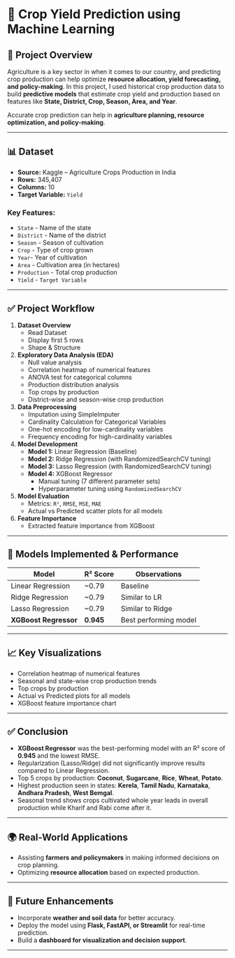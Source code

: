 # 🌾 Crop Yield Prediction using Machine Learning

## 📌 Project Overview
Agriculture is a key sector in when it comes to our country, and predicting crop production can help optimize **resource allocation, yield forecasting, and policy-making**. In this project, I used historical crop production data to build **predictive models** that estimate crop yield and production based on features like **State, District, Crop, Season, Area, and Year**.

Accurate crop prediction can help in **agriculture planning, resource optimization, and policy-making**.

---

## 📊 Dataset
- **Source:** Kaggle – Agriculture Crops Production in India  
- **Rows:** 345,407  
- **Columns:** 10  
- **Target Variable:** `Yield`

### Key Features:
- `State` - Name of the state
- `District` - Name of the district
- `Season` - Season of cultivation
- `Crop` - Type of crop grown
- `Year`- Year of cultivation
- `Area` - Cultivation area (in hectares)
- `Production` - Total crop production 
- `Yield` - `Target Variable`
---

## ✅ Project Workflow
1. **Dataset Overview**
   - Read Dataset
   - Display first 5 rows
   - Shape & Structure
2. **Exploratory Data Analysis (EDA)**
   - Null value analysis
   - Correlation heatmap of numerical features
   - ANOVA test for categorical columns
   - Production distribution analysis
   - Top crops by production
   - District-wise and season-wise crop production
3. **Data Preprocessing**
   - Imputation using SimpleImputer
   - Cardinality Calculation for Categorical Variables
   - One-hot encoding for low-cardinality variables
   - Frequency encoding for high-cardinality variables
4. **Model Development**
   - **Model 1:** Linear Regression (Baseline)
   - **Model 2:** Ridge Regression (with RandomizedSearchCV tuning)
   - **Model 3:** Lasso Regression (with RandomizedSearchCV tuning)
   - **Model 4:** XGBoost Regressor
     - Manual tuning (7 different parameter sets)
     - Hyperparameter tuning using `RandomizedSearchCV`
5. **Model Evaluation**
   - Metrics: `R²`, `RMSE`, `MSE`, `MAE`
   - Actual vs Predicted scatter plots for all models
6. **Feature Importance**
   - Extracted feature importance from XGBoost

---

## 🤖 Models Implemented & Performance
| Model                 | R² Score  | Observations |
|-----------------------|-----------|--------------|
| Linear Regression     | ~0.79    | Baseline |
| Ridge Regression      | ~0.79    | Similar to LR |
| Lasso Regression      | ~0.79    | Similar to Ridge |
| **XGBoost Regressor** | **0.945** | Best performing model |

---

## 📈 Key Visualizations
- Correlation heatmap of numerical features
- Seasonal and state-wise crop production trends
- Top crops by production
- Actual vs Predicted plots for all models
- XGBoost feature importance chart

---

## ✅ Conclusion
- **XGBoost Regressor** was the best-performing model with an R² score of **0.945** and the lowest RMSE.
- Regularization (Lasso/Ridge) did not significantly improve results compared to Linear Regression.
- Top 5 crops by production: **Coconut**, **Sugarcane**, **Rice**, **Wheat**, **Potato**.
- Highest production seen in states: **Kerela**, **Tamil Nadu**, **Karnataka**, **Andhara Pradesh**, **West Bemgal**.
-  Seasonal trend shows crops cultivated whole year leads in overall production while Kharif and Rabi come after it.


---

## 🌍 Real-World Applications
- Assisting **farmers and policymakers** in making informed decisions on crop planning.
- Optimizing **resource allocation** based on expected production.

---

## 🚀 Future Enhancements
- Incorporate **weather and soil data** for better accuracy.
- Deploy the model using **Flask, FastAPI, or Streamlit** for real-time prediction.
- Build a **dashboard for visualization and decision support**.

---
